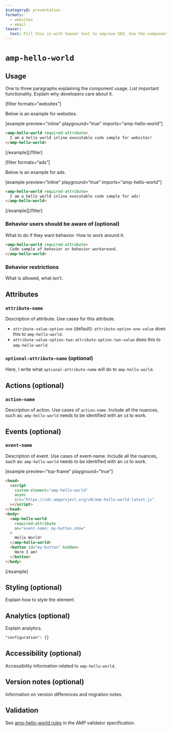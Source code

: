 ```yaml
---
$category@: presentation
formats:
  - websites
  - email
teaser:
  text: Fill this in with teaser text to improve SEO. Use the component description.
---
```


<!--
  All documentation starts with frontmatter. Front matter organizes documentation on amp.dev
  and improves SEO.
  * Include the relevant category(ies): ads-analytics, dynamic-content, layout, media, presentation, social, personalization
  * List applicable format(s): websites, ads, stories, email
  * Do not include markdown formatting in the frontmatter - plain text and punctionation only!
  * Remove this comment!
-->

<!--
Copyright 2020 The AMP HTML Authors. All Rights Reserved.

Licensed under the Apache License, Version 2.0 (the "License");
you may not use this file except in compliance with the License.
You may obtain a copy of the License at

      http://www.apache.org/licenses/LICENSE-2.0

Unless required by applicable law or agreed to in writing, software
distributed under the License is distributed on an "AS-IS" BASIS,
WITHOUT WARRANTIES OR CONDITIONS OF ANY KIND, either express or implied.
See the License for the specific language governing permissions and
limitations under the License.
-->

# `amp-hello-world`

<!--
  If the component is relevant for more than one format and operates differently between these
  formats, include and filter multiple content blocks and code samples.
-->

## Usage

One to three paragraphs explaining the component usage. List important functionality. Explain why developers care about it.

[filter formats=“websites”]

Below is an example for websites.

[example preview="inline" playground="true" imports="amp-hello-world"]

```html
<amp-hello-world required-attribute>
  I am a hello world inline executable code sample for websites!
</amp-hello-world>
```

[/example][/filter]

<!--
  * [Read more about filtering sections](https://amp.dev/documentation/guides-and-tutorials/contribute/contribute-documentation/formatting/?format=websites#filtering-sections)
  * [Read more about executable code samples](https://amp.dev/documentation/guides-and-tutorials/contribute/contribute-documentation/formatting/?format=websites#preview-code-samples)
 -->

[filter formats=“ads”]

Below is an example for ads.

[example preview=“inline” playground=“true” imports="amp-hello-world"]

```html
<amp-hello-world required-attribute>
  I am a hello world inline executable code sample for ads!
</amp-hello-world>
```

[/example][/filter]

### Behavior users should be aware of (optional)

What to do if they want behavior. How to work around it.

```html
<amp-hello-world required-attribute>
  Code sample of behavior or behavior workaround.
</amp-hello-world>
```

### Behavior restrictions

What is allowed, what isn't.

## Attributes

### `attribute-name`

Description of attribute. Use cases for this attribute.

- `attribute-value-option-one` (default): `attribute-option-one-value` does this to `amp-hello-world`.
- `attribute-value-option-two`: `attribute-option-two-value` does this to `amp-hello-world`.

### `optional-attribute-name` (optional)

Here, I write what `optional-attribute-name` will do to `amp-hello-world`.

## Actions (optional)

### `action-name`

Description of action. Use cases of `action-name`. Include all the nuances, such as: `amp-hello-world` needs to be identified with an `id` to work.

## Events (optional)

### `event-name`

Description of event. Use cases of event-name. Include all the nuances, such as: `amp-hello-world` needs to be identified with an `id` to work.

[example preview=”top-frame” playground=”true”]

```html
<head>
  <script
    custom-element="amp-hello-world"
    async
    src="https://cdn.ampproject.org/v0/amp-hello-world-latest.js"
  ></script>
</head>
<body>
  <amp-hello-world
    required-attribute
    on="event-name: my-button.show"
  >
    Hello World!
  </amp-hello-world>
  <button id="my-button" hidden>
    Here I am!
  </button>
</body>
```

[/example]

## Styling (optional)

Explain how to style the element.

## Analytics (optional)

Explain analytics.

```html
"configuration": {}
```

## Accessibility (optional)

Accessibility information related to `amp-hello-world`.

## Version notes (optional)

Information on version differences and migration notes.

## Validation

See [amp-hello-world rules](https://github.com/ampproject/amphtml/blob/master/extensions/amp-hello-world/validator-amp-hello-world.protoascii) in the AMP validator specification.
